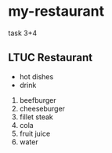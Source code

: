 # my-restaurant
task 3+4
## LTUC Restaurant

- hot dishes
- drink

1. beefburger
2. cheeseburger
3. fillet steak
4. cola
5. fruit juice
6. water